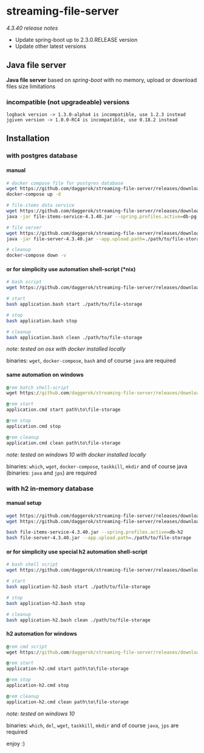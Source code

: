 # streaming-file-server
_4.3.40 release notes_

* Update spring-boot up to 2.3.0.RELEASE version 
* Update other latest versions

## Java file server

**Java file server** based on *spring-boot* with no memory, upload or download files size limitations

### incompatible (not upgradeable) versions

    logback version -> 1.3.0-alpha4 is incompatible, use 1.2.3 instead
    jgiven version -> 1.0.0-RC4 is incompatible, use 0.18.2 instead

## Installation

### with postgres database

#### manual

```bash
# docker compose file for postgres database
wget https://github.com/daggerok/streaming-file-server/releases/download/4.3.40/docker-compose.yml
docker-compose up -d

# file-items data service
wget https://github.com/daggerok/streaming-file-server/releases/download/4.3.40/file-items-service-4.3.40.jar
java -jar file-items-service-4.3.40.jar --spring.profiles.active=db-pg

# file server
wget https://github.com/daggerok/streaming-file-server/releases/download/4.3.40/file-server-4.3.40.jar
java -jar file-server-4.3.40.jar --app.upload.path=./path/to/file-storage

# cleanup
docker-compose down -v
```

#### or for simplicity use automation shell-script (*nix)

```bash
# bash script
wget https://github.com/daggerok/streaming-file-server/releases/download/4.3.40/application.bash

# start
bash application.bash start ./path/to/file-storage

# stop
bash application.bash stop

# cleanup
bash application.bash clean ./path/to/file-storage
```

*note: tested on osx with docker installed locally*

binaries: `wget`, `docker-compose`, `bash` and of course `java` are required

#### same automation on windows

```cmd
@rem batch shell-script
wget https://github.com/daggerok/streaming-file-server/releases/download/4.3.40/application.cmd

@rem start
application.cmd start path\to\file-storage

@rem stop
application.cmd stop

@rem cleanup
application.cmd clean path\to\file-storage
```

*note: tested on windows 10 with docker installed locally*

binaries: `which`, `wget`, `docker-compose`, `taskkill`, `mkdir` and of course java (binaries: `java` and `jps`) are required

### with h2 in-memory database

#### manual setup

```bash
wget https://github.com/daggerok/streaming-file-server/releases/download/4.3.40/file-items-service-4.3.40.jar
wget https://github.com/daggerok/streaming-file-server/releases/download/4.3.40/file-server-4.3.40.jar

bash file-items-service-4.3.40.jar --spring.profiles.active=db-h2
bash file-server-4.3.40.jar --app.upload.path=./path/to/file-storage
```

#### or for simplicity use special h2 automation shell-script

```bash
# bash shell script
wget https://github.com/daggerok/streaming-file-server/releases/download/4.3.40/application-h2.bash

# start
bash application-h2.bash start ./path/to/file-storage

# stop
bash application-h2.bash stop

# cleanup
bash application-h2.bash clean ./path/to/file-storage
```

#### h2 automation for windows

```cmd
@rem cmd script
wget https://github.com/daggerok/streaming-file-server/releases/download/4.3.40/application-h2.cmd

@rem start
application-h2.cmd start path\to\file-storage

@rem stop
application-h2.cmd stop

@rem cleanup
application-h2.cmd clean path\to\file-storage
```

*note: tested on windows 10*

binaries: `which`, `del`, `wget`, `taskkill`, `mkdir` and of course `java`, `jps` are required

enjoy :)
